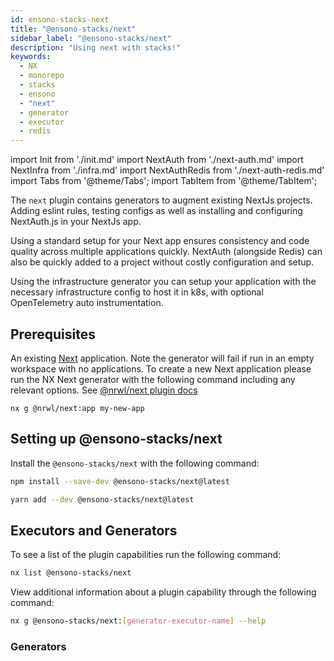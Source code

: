 ```yaml
---
id: ensono-stacks-next
title: "@ensono-stacks/next"
sidebar_label: "@ensono-stacks/next"
description: "Using next with stacks!"
keywords:
  - NX
  - monorepo
  - stacks
  - ensono
  - "next"
  - generator
  - executor
  - redis
---
```


import Init from './init.md'
import NextAuth from './next-auth.md'
import NextInfra from './infra.md'
import NextAuthRedis from './next-auth-redis.md'
import Tabs from '@theme/Tabs';
import TabItem from '@theme/TabItem';

The `next` plugin contains generators to augment existing NextJs projects. Adding eslint rules, testing configs as well as installing and configuring NextAuth.js in your NextJs app.

Using a standard setup for your Next app ensures consistency and code quality across multiple applications quickly. NextAuth (alongside Redis) can also be quickly added to a project without costly configuration and setup.

Using the infrastructure generator you can setup your application with the necessary infrastructure config to host it in k8s, with optional OpenTelemetry auto instrumentation.

## Prerequisites

An existing [Next](https://nextjs.org/) application. Note the generator will fail if run in an empty workspace with no applications. To create a new Next application please run the NX Next generator with the following command including any relevant options. See [@nrwl/next plugin docs](https://nx.dev/packages/next)

```
nx g @nrwl/next:app my-new-app
```

## Setting up @ensono-stacks/next

Install the `@ensono-stacks/next` with the following command:

 <Tabs>
  <TabItem value="npm" label="npm">

```bash
npm install --save-dev @ensono-stacks/next@latest
```

  </TabItem>
  <TabItem value="yarn" label="yarn">

```bash
yarn add --dev @ensono-stacks/next@latest
```

  </TabItem>
 </Tabs>

## Executors and Generators

To see a list of the plugin capabilities run the following command:

```bash
nx list @ensono-stacks/next
```

View additional information about a plugin capability through the following command:

```bash
nx g @ensono-stacks/next:[generator-executor-name] --help
```

### Generators

<Init />
<NextAuth />
<NextAuthRedis />
<NextInfra />
